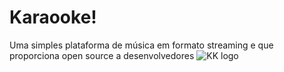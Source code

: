 # Karaooke!

Uma simples plataforma de música em formato streaming e que proporciona open source a desenvolvedores
![KK logo](https://karaoke.motg100.repl.co/media/assets/KK_logo.svg "Hover text")
